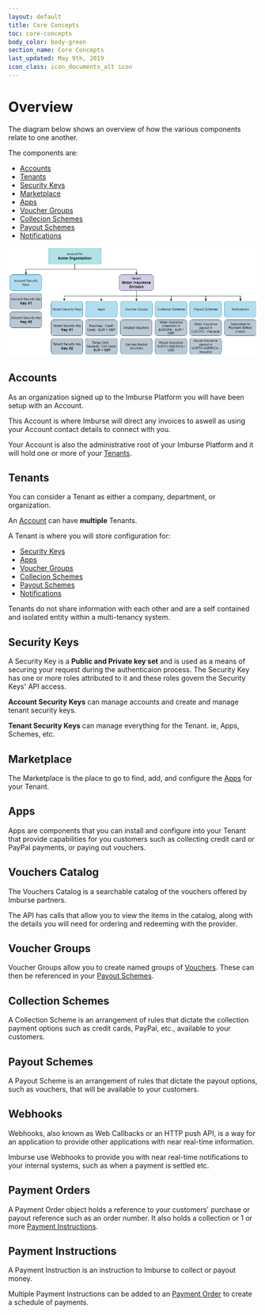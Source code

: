 ```yaml
---
layout: default
title: Core Concepts
toc: core-concepts
body_color: body-green
section_name: Core Concepts
last_updated: May 9th, 2019
icon_class: icon_documents_alt icon
---
```

# Overview
The diagram below shows an overview of how the various components relate to one another.

The components are:

- [Accounts](#accounts)
- [Tenants](#tenants)
- [Security Keys](#security-keys)
- [Marketplace](#marketplace)
- [Apps](#apps)
- [Voucher Groups](#voucher-groups)
- [Collecion Schemes](#collection-schemes)
- [Payout Schemes](#payout-schemes)
- [Notifications](#webhooks)

<img src="/assets/images/guides/getting-started/concept-overview.png" style="width:800px;" title="Overview" alt="Overview"/>

## Accounts
As an organization signed up to the Imburse Platform you will have been setup with an Account.

This Account is where Imburse will direct any invoices to aswell as using your Account contact details to connect with you.

Your Account is also the administrative root of your Imburse Platform and it will hold one or more of your [Tenants](/pages/guides/getting-started/what-is-a-tenant/).

## Tenants
You can consider a Tenant as either a company, department, or organization.

An [Account](#accounts) can have **multiple** Tenants.

A Tenant is where you will store configuration for:
- [Security Keys](#security-keys)
- [Apps](#apps)
- [Voucher Groups](#voucher-groups)
- [Collecion Schemes](#collection-schemes)
- [Payout Schemes](#payout-schemes)
- [Notifications](#webhooks)

Tenants do not share information with each other and are a self contained and isolated entity within a multi-tenancy system.

## Security Keys
A Security Key is a **Public and Private key set** and is used as a means of securing your request during the authenticaion process.
The Security Key has one or more roles attributed to it and these roles govern the Security Keys' API access.

**Account Security Keys** can manage accounts and create and manage tenant security keys.

**Tenant Security Keys** can manage everything for the Tenant. ie, Apps, Schemes, etc.

## Marketplace
The Marketplace is the place to go to find, add, and configure the [Apps](#apps) for your Tenant.

## Apps
Apps are components that you can install and configure into your Tenant that provide capabilities for you customers such as collecting credit card or PayPal payments, or paying out vouchers.

## Vouchers Catalog
The Vouchers Catalog is a searchable catalog of the vouchers offered by Imburse partners.

The API has calls that allow you to view the items in the catalog, along with the details you will need for ordering and redeeming with the provider.

## Voucher Groups
Voucher Groups allow you to create named groups of [Vouchers](#vouchers). These can then be referenced in your [Payout Schemes](#payout-schemes).

## Collection Schemes
A Collection Scheme is an arrangement of rules that dictate the collection payment options such as credit cards, PayPal, etc., available to your customers.

## Payout Schemes
A Payout Scheme is an arrangement of rules that dictate the payout options, such as vouchers, that will be available to your customers.

## Webhooks
Webhooks, also known as Web Callbacks or an HTTP push API, is a way for an application to provide other applications with near real-time information.

Imburse use Webhooks to provide you with near real-time notifications to your internal systems, such as when a payment is settled etc.

## Payment Orders
A Payment Order object holds a reference to your customers' purchase or payout reference such as an order number. It also holds a collection or 1 or more [Payment Instructions](#payment-instruction).

## Payment Instructions
A Payment Instruction is an instruction to Imburse to collect or payout money.

Multiple Payment Instructions can be added to an [Payment Order](#payment-order) to create a schedule of payments.